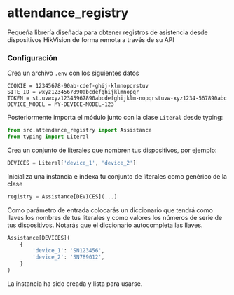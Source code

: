 # attendance_registry
Pequeña librería diseñada para obtener registros de asistencia desde dispositivos HikVision de forma remota a través de su API

### Configuración
Crea un archivo `.env` con los siguientes datos
```env
COOKIE = 12345678-90ab-cdef-ghij-klmnopqrstuv
SITE_ID = wxyz1234567890abcdefghijklmnopqr
TOKEN = st.uvwxyz12345967890abcdefghijklm-nopqrstuvw-xyz1234-567890abc
DEVICE_MODEL = MY-DEVICE-MODEL-123
```

Posteriormente importa el módulo junto con la clase `Literal` desde typing:
```py
from src.attendance_registry import Assistance
from typing import Literal
```

Crea un conjunto de literales que nombren tus dispositivos, por ejemplo:
```py
DEVICES = Literal['device_1', 'device_2']
```

Inicializa una instancia e indexa tu conjunto de literales como genérico de la clase
```py
registry = Assistance[DEVICES](...)
```

Como parámetro de entrada colocarás un diccionario que tendrá como llaves los nombres de tus literales y como valores los números de serie de tus dispositivos. Notarás que el diccionario autocompleta las llaves.

```py
Assistance[DEVICES](
    {
        'device_1': 'SN123456',
        'device_2': 'SN789012',
    }
)
```

La instancia ha sido creada y lista para usarse.
